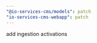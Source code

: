 ```yaml
---
"@io-services-cms/models": patch
"io-services-cms-webapp": patch
---
```


add ingestion activations
